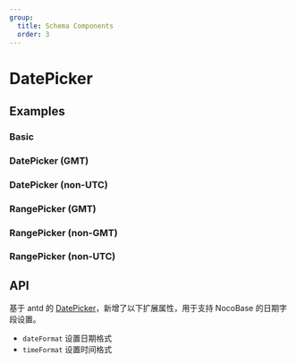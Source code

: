 ```yaml
---
group:
  title: Schema Components
  order: 3
---
```


# DatePicker

## Examples

### Basic

<code src="./demos/demo1.tsx"></code>

### DatePicker (GMT)

<code src="./demos/demo3.tsx"></code>

### DatePicker (non-UTC)

<code src="./demos/demo5.tsx"></code>

### RangePicker (GMT)

<code src="./demos/demo2.tsx"></code>

### RangePicker (non-GMT)

<code src="./demos/demo6.tsx"></code>

### RangePicker (non-UTC)

<code src="./demos/demo7.tsx"></code>

## API

基于 antd 的 [DatePicker](https://ant.design/components/date-picker/#API)，新增了以下扩展属性，用于支持 NocoBase 的日期字段设置。

- `dateFormat` 设置日期格式
- `timeFormat` 设置时间格式
